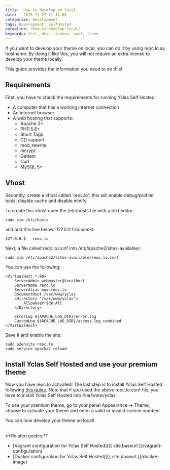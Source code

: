 ```yaml
---
title:  How to develop on local
date:   2015-11-27 11:11:00
categories: Development
tags: Development, SelfHosted
permalink: /how-to-develop-local/
keywords: test, dev, license, host, theme
---
```

If you want to develop your theme on local, you can do it by using reoc.lo as hostname. By doing it like this, you will not require an extra license to develop your theme locally.

This guide provides the information you need to do this!

## Requirements

First, you have to check the requirements for running Yclas Self Hosted:

+ A computer that has a working internet connection
+ An internet browser
+ A web hosting that supports:
  * Apache 2+
  * PHP 5.6+
  * Short Tags
  * GD support
  * mod_rewrite
  * mcrypt
  * Gettext
  * Curl
  * MySQL 5+

## Vhost

Secondly, create a vhost called 'reoc.lo'; this will enable debug/profiler tools, disable cache and disable minify.

To create this vhost open the /etc/hosts file with a text editor:

    sudo vim /etc/hosts

and add this line below:  _127.0.0.1   localhost_:

    127.0.0.1   reoc.lo


Next, a file called reoc.lo.conf into /etc/apache2/sites-available/:

    sudo vim /etc/apache2/sites-available/reoc.lo.conf

You can use the following:

    <VirtualHost *:80>
        ServerAdmin webmaster@localhost
        ServerName reoc.lo
        ServerAlias www.reoc.lo
        DocumentRoot /var/www/yclas
        <Directory "/var/www/yclas">
            AllowOverride All
        </Directory>

        ErrorLog ${APACHE_LOG_DIR}/error.log
        CustomLog ${APACHE_LOG_DIR}/access.log combined
    </VirtualHost>


Save it and enable the site:

    sudo a2ensite reoc.lo
    sudo service apache2 reload

## Install Yclas Self Hosted and use your premium theme

Now you have reoc.lo activated! The last step is to install Yclas Self Hosted following [this guide](http://docs.yclas.com/install-self-hosted/). Note that if you used the above reoc.lo.conf file, you have to install Yclas Self Hosted into /var/www/yclas.

To use your premium theme, go to your panel Appearance -> Theme, choose to activate your theme and enter a valid or invalid license number.


You can now develop your theme on local!


<br>
**Related guides:**

+ [Vagrant configuration for Yclas Self Hosted]({{ site.baseurl }}/vagrant-configuration)
+ [Docker configuration for Yclas Self Hosted]({{ site.baseurl }}/docker-image)
